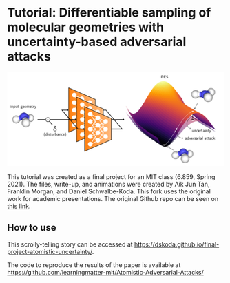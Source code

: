 # Tutorial: Differentiable sampling of molecular geometries with uncertainty-based adversarial attacks

![alt text](https://github.com/6859-sp21/final-project-atomistic-uncertainty/blob/main/figs/intro/atomsim3.png)

This tutorial was created as a final project for an MIT class (6.859, Spring 2021). The files, write-up, and animations were created by Aik Jun Tan, Franklin Morgan, and Daniel Schwalbe-Koda. This fork uses the original work for academic presentations. The original Github repo can be seen on [this link](https://github.com/6859-sp21/final-project-atomistic-uncertainty).

## How to use

This scrolly-telling story can be accessed at https://dskoda.github.io/final-project-atomistic-uncertainty/.

The code to reproduce the results of the paper is available at https://github.com/learningmatter-mit/Atomistic-Adversarial-Attacks/
